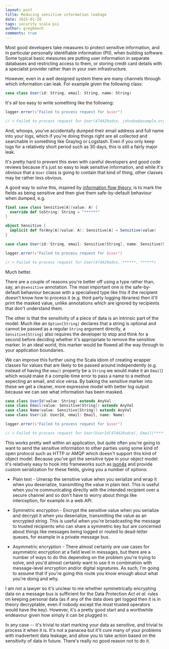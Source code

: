 ```yaml
---
layout: post
title: Reducing sensitive information leakage
date: 2015-01-28
tags: security scala pii
author: gregbeech
comments: true
---
```


Most good developers take measures to protect sensitive information, and in particular personally identifiable information (PII), when building software. Some typical basic measures are putting user information in separate databases and restricting access to them, or storing credit card details with a specialist provider rather than in your own infrastructure.

However, even in a well designed system there are many channels through which information can leak. For example given the following class:

```scala
case class User(id: String, email: String, name: String)
```

It's all too easy to write something like the following:

```scala
logger.error(s"Failed to process request for $user")

// > Failed to process request for User(47d429adce, johndoe@example.org, John Doe)
```

And, whoops, you've accidentally dumped their email address and full name into your logs, which if you're doing things right are all collected and searchable in something like Graylog or Logstash. Even if you only keep logs for a relatively short period such as 30 days, this is still a fairly major leak.

It's pretty hard to prevent this even with careful developers and good code reviews because it's just so easy to leak sensitive information, and while it's obvious that a `User` class is going to contain that kind of thing, other classes may be rather less obvious.

A good way to solve this, inspired by [information flow theory](https://en.wikipedia.org/wiki/Information_flow_%28information_theory%29), is to mark the fields as being sensitive and then give them safe-by-default behaviour when dumped, e.g.

```scala
final case class Sensitive[A](value: A) {
  override def toString: String = "******"
}

object Sensitive {
  implicit def forAny[A](value: A): Sensitive[A] = Sensitive(value)
}

case class User(id: String, email: Sensitive[String], name: Sensitive[String])

logger.error(s"Failed to process request for $user")

// > Failed to process request for User(47d429adce, ******, ******)
```

Much better.

There are a couple of reasons you're better off using a type rather than, say, an `@sensitive` annotation. The most important one _is_ the safe-by-default behaviour because with a specialised type like this if the recipient doesn't know how to process it (e.g. third party logging libraries) then it'll print the masked value, unlike annotations which are ignored by recipients that don't understand them.

The other is that the sensitivity of a piece of data is an intrinsic part of the model. Much like an `Option[String]` declares that a string is optional and cannot be passed as a regular `String` argument directly, a `Sensitive[String]` also requires the developer to stop and think for a second before deciding whether it's appropriate to remove the sensitive marker. In an ideal world, this marker would be flowed all the way through to your application boundaries.

We can improve this further using the Scala idiom of creating wrapper classes for values that are likely to be passed around independently (e.g. instead of having the `email` property be a `String` we would make it an `Email`) which would make it a compile-time error to pass a name to a method expecting an email, and vice versa. By baking the sensitive marker into these we get a cleaner, more expressive model with better log output because we can see what information has been masked.

```scala
case class UserId(value: String) extends AnyVal
case class Email(value: Sensitive[String]) extends AnyVal
case class Name(value: Sensitive[String]) extends AnyVal
case class User(id: UserId, email: Email, name: Name)

logger.error(s"Failed to process request for $user")

// > Failed to process request for User(UserId(47d429adce), Email(******), Name(******))
```

This works pretty well within an application, but quite often you're going to want to send the sensitive information to other parties using some kind of open protocol such as HTTP or AMQP which doesn't support this kind of object model. Because you've got the sensitive type in your object model it's relatively easy to hook into frameworks such as [json4s](https://github.com/json4s/json4s) and provide custom serialization for these fields, giving you a number of options:

- Plain text - Unwrap the sensitive value when you serialize and wrap it when you deserialize, transmitting the value in plain text. This is useful when you're communicating directly with the intended recipient over a secure channel and so don't have to worry about things like interception, for example in a web API.

- Symmetric encryption - Encrypt the sensitive value when you serialize and decrypt it when you deserialize, transmitting the value as an encrypted string. This is useful when you're broadcasting the message to trusted recipients who can share a symmetric key but are concerned about things like messages being logged or routed to dead-letter queues, for example in a private message bus.

- Asymmetric encryption - There almost certainly _are_ use cases for asymmetric encryption at a field level in messages, but there are a number of ways to do this depending on the problem you're trying to solve, and you'd almost certainly want to use it in combination with message-level encryption and/or digital signatures. As such, I'm going to assume that if you're going this route you know enough about what you're doing and why.

I am not a lawyer so it's unclear to me whether symmetrically encrypting data on a message bus is sufficient for the Data Protection Act _et al._ rules on keeping personal data (as if any of the data does get logged then it is in theory decryptable, even if nobody except the most trusted operators would have the key). However, it's a pretty good start and a worthwhile endeavour given how simply it can be plugged in.

In any case -- it's trivial to start marking your data as sensitive, and trivial to process it when it is. It's not a panacea but it'll cure many of your problems with inadvertent data leakage, and allow you to take action based on the sensitivity of data in future. There's really no good reason not to do it.
